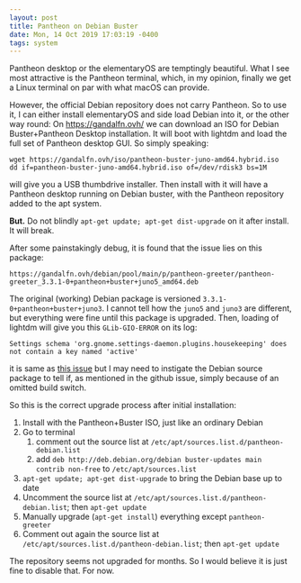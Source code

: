 ```yaml
---
layout: post
title: Pantheon on Debian Buster
date: Mon, 14 Oct 2019 17:03:19 -0400
tags: system
---
```


Pantheon desktop or the elementaryOS are temptingly beautiful. What I see most
attractive is the Pantheon terminal, which, in my opinion, finally we get a
Linux terminal on par with what macOS can provide.

However, the official Debian repository does not carry Pantheon. So to use it,
I can either install elementaryOS and side load Debian into it, or the other
way round: On <https://gandalfn.ovh/> we can download an ISO for Debian
Buster+Pantheon Desktop installation. It will boot with lightdm and load the
full set of Pantheon desktop GUI. So simply speaking:

    wget https://gandalfn.ovh/iso/pantheon-buster-juno-amd64.hybrid.iso
    dd if=pantheon-buster-juno-amd64.hybrid.iso of=/dev/rdisk3 bs=1M

will give you a USB thumbdrive installer. Then install with it will have a
Pantheon desktop running on Debian buster, with the Pantheon repository added
to the apt system.

**But.** Do not blindly `apt-get update; apt-get dist-upgrade` on it after install.
It will break.

After some painstakingly debug, it is found that the issue lies on this package:

    https://gandalfn.ovh/debian/pool/main/p/pantheon-greeter/pantheon-greeter_3.3.1-0+pantheon+buster+juno5_amd64.deb

The original (working) Debian package is versioned
`3.3.1-0+pantheon+buster+juno3`. I cannot tell how the `juno5` and `juno3` are
different, but everything were fine until this package is upgraded. Then,
loading of lightdm will give you this `GLib-GIO-ERROR` on its log:

    Settings schema 'org.gnome.settings-daemon.plugins.housekeeping' does not contain a key named 'active'

it is same as [this issue](https://github.com/elementary/greeter/issues/226)
but I may need to instigate the Debian source package to tell if, as mentioned
in the github issue, simply because of an omitted build switch.

So this is the correct upgrade process after initial installation:

1. Install with the Pantheon+Buster ISO, just like an ordinary Debian
2. Go to terminal
    1. comment out the source list at `/etc/apt/sources.list.d/pantheon-debian.list`
    2. add `deb http://deb.debian.org/debian buster-updates main contrib non-free` to `/etc/apt/sources.list`
3. `apt-get update; apt-get dist-upgrade` to bring the Debian base up to date
4. Uncomment the source list at `/etc/apt/sources.list.d/pantheon-debian.list`; then `apt-get update`
5. Manually upgrade (`apt-get install`) everything except `pantheon-greeter`
4. Comment out again the source list at `/etc/apt/sources.list.d/pantheon-debian.list`; then `apt-get update`

The repository seems not upgraded for months. So I would believe it is just
fine to disable that. For now.
